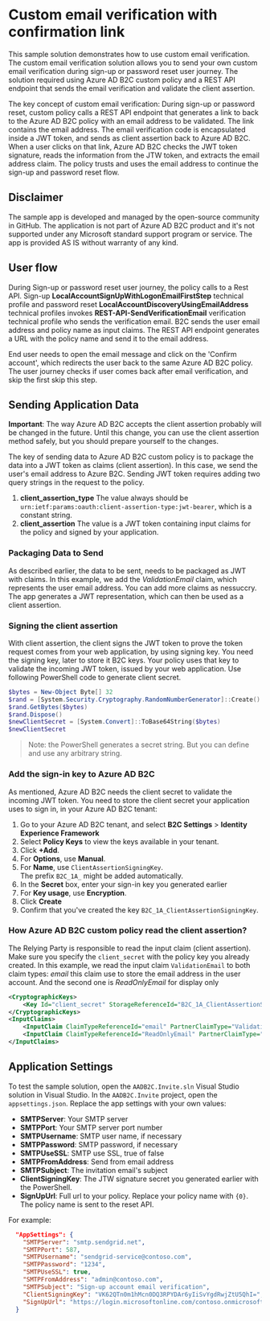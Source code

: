 # Custom email verification with confirmation link
This sample solution demonstrates how to use custom email verification. The custom email verification solution allows you to send your own custom email verification during sign-up or password reset user journey. The solution required using Azure AD B2C custom policy and a REST API endpoint that sends the email verification and validate the client assertion.

The key concept of custom email verification: During sign-up or password reset, custom policy calls a REST API endpoint that generates a link to back to the Azure AD B2C policy with an email address to be validated. The link contains the email address. The email verification code is encapsulated inside a JWT token, and sends as client assertion back to Azure AD B2C. When a user clicks on that link, Azure AD B2C checks the JWT token signature, reads the information from the JTW token, and extracts the email address claim. The policy trusts and uses the email address to continue the sign-up and password reset flow.


## Disclaimer
The sample app is developed and managed by the open-source community in GitHub. The application is not part of Azure AD B2C product and it's not supported under any Microsoft standard support program or service. 
The app is provided AS IS without warranty of any kind.

## User flow
During Sign-up or password reset user journey, the policy calls to a Rest API. Sign-up **LocalAccountSignUpWithLogonEmailFirstStep** technical profile and password reset **LocalAccountDiscoveryUsingEmailAddress** technical profiles invokes **REST-API-SendVerificationEmail** verification technical profile who sends the verification email. B2C sends the user email address and policy name as input claims. The REST API endpoint generates a URL with the policy name and send it to the email address.

End user needs to open the email message and click on the 'Confirm account', which redirects the user back to the same Azure AD B2C policy. The user journey checks if user comes back after email verification, and skip the first skip this step.

## Sending Application Data

**Important**: The way Azure AD B2C accepts the client assertion probably will be changed in the future. Until this change, you can use the client assertion method safely, but you should prepare yourself to the changes.

The key of sending data to Azure AD B2C custom policy is to package the data into a JWT token as claims (client assertion). In this case, we send the user's email address to Azure B2C. Sending JWT token requires adding two query strings in the request to the policy.
1.	**client_assertion_type** The value always should be `urn:ietf:params:oauth:client-assertion-type:jwt-bearer`, which is a constant string.
2.	**client_assertion** The value is a JWT token containing input claims for the policy and signed by your application.

### Packaging Data to Send
As described earlier, the data to be sent, needs to be packaged as JWT with claims. In this example, we add the  _ValidationEmail_ claim, which represents the user email address. You can add more claims as nessuccry. The app generates a JWT representation, which can then be used as a client assertion. 

### Signing the client assertion
With client assertion, the client signs the JWT token to prove the token request comes from your web application, by using signing key. You need the signing key, later to store it B2C keys. Your policy uses that key to validate the incoming JWT token, issued by your web application. Use following PowerShell code to generate client secret.

```PowerShell
$bytes = New-Object Byte[] 32
$rand = [System.Security.Cryptography.RandomNumberGenerator]::Create()
$rand.GetBytes($bytes)
$rand.Dispose()
$newClientSecret = [System.Convert]::ToBase64String($bytes)
$newClientSecret
```

> Note: the PowerShell generates a secret string. But you can define and use any arbitrary string.


###  Add the sign-in key to Azure AD B2C
As mentioned, Azure AD B2C needs the client secret to validate the incoming JWT token. You need to store the client secret your application uses to sign in, in your Azure AD B2C tenant:  

1.  Go to your Azure AD B2C tenant, and select **B2C Settings** > **Identity Experience Framework**
2.  Select **Policy Keys** to view the keys available in your tenant.
3.  Click **+Add**.
4.  For **Options**, use **Manual**.
5.  For **Name**, use `ClientAssertionSigningKey`.  
    The prefix `B2C_1A_` might be added automatically.
6.  In the **Secret** box, enter your sign-in key you generated earlier
7.  For **Key usage**, use **Encryption**.
8.  Click **Create**
9.  Confirm that you've created the key `B2C_1A_ClientAssertionSigningKey`.

### How Azure AD B2C custom policy read the client assertion?
The Relying Party is responsible to read the input claim (client assertion). Make sure you specify the `client_secret` with the policy key you already created. In this example, we read the input claim `ValidationEmail` to both claim types: _email_ this claim use to store the email address in the user account. And the second one is _ReadOnlyEmail_ for display only

```XML
<CryptographicKeys>
    <Key Id="client_secret" StorageReferenceId="B2C_1A_ClientAssertionSigningKey" />
</CryptographicKeys>
<InputClaims>
    <InputClaim ClaimTypeReferenceId="email" PartnerClaimType="ValidationEmail" />
    <InputClaim ClaimTypeReferenceId="ReadOnlyEmail" PartnerClaimType="ValidationEmail" />
</InputClaims>
```
 
## Application Settings
To test the sample solution, open the `AADB2C.Invite.sln` Visual Studio solution in Visual Studio. In the `AADB2C.Invite` project, open the `appsettings.json`. Replace the app settings with your own values:
* **SMTPServer**: Your SMTP server
* **SMTPPort**: Your SMTP server port number
* **SMTPUsername**: SMTP user name, if necessary
* **SMTPPassword**: SMTP password, if necessary
* **SMTPUseSSL**: SMTP use SSL, true of false
* **SMTPFromAddress**: Send from email address
* **SMTPSubject**: The invitation email's subject
* **ClientSigningKey**: The JTW signature secret you generated earlier with the PowerShell.
* **SignUpUrl**: Full url to your policy. Replace your policy name with `{0}`. The policy name is sent to the reset API.


For example:

```JSON
  "AppSettings": {
    "SMTPServer": "smtp.sendgrid.net",
    "SMTPPort": 587,
    "SMTPUsername": "sendgrid-service@contoso.com",
    "SMTPPassword": "1234",
    "SMTPUseSSL": true,
    "SMTPFromAddress": "admin@contoso.com",
    "SMTPSubject": "Sign-up account email verification",
    "ClientSigningKey": "VK62QTn0m1hMcn0DQ3RPYDAr6yIiSvYgdRwjZtU5QhI=",
    "SignUpUrl": "https://login.microsoftonline.com/contoso.onmicrosoft.com/oauth2/v2.0/authorize?p={0}&client_id=0239a9cc-309c-4d41-87f1-31288feb2e82&nonce=defaultNonce&redirect_uri=https%3A%2F%2Fjwt.ms&scope=openid&response_type=id_token&prompt=login"
  }
```
 